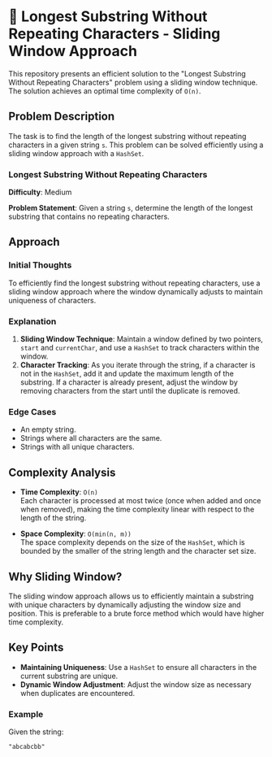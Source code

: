 # 🧩 Longest Substring Without Repeating Characters - Sliding Window Approach

This repository presents an efficient solution to the "Longest Substring Without Repeating Characters" problem using a
sliding window technique. The solution achieves an optimal time complexity of `O(n)`.

## Problem Description

The task is to find the length of the longest substring without repeating characters in a given string `s`. This problem
can be solved efficiently using a sliding window approach with a `HashSet`.

### Longest Substring Without Repeating Characters

**Difficulty**: Medium

**Problem Statement**: Given a string `s`, determine the length of the longest substring that contains no repeating
characters.

## Approach

### Initial Thoughts

To efficiently find the longest substring without repeating characters, use a sliding window approach where the window
dynamically adjusts to maintain uniqueness of characters.

### Explanation

1. **Sliding Window Technique**: Maintain a window defined by two pointers, `start` and `currentChar`, and use a
   `HashSet` to track characters within the window.
2. **Character Tracking**: As you iterate through the string, if a character is not in the `HashSet`, add it and update
   the maximum length of the substring. If a character is already present, adjust the window by removing characters from
   the start until the duplicate is removed.

### Edge Cases

- An empty string.
- Strings where all characters are the same.
- Strings with all unique characters.

## Complexity Analysis

- **Time Complexity**: `O(n)`  
  Each character is processed at most twice (once when added and once when removed), making the time complexity linear
  with respect to the length of the string.

- **Space Complexity**: `O(min(n, m))`  
  The space complexity depends on the size of the `HashSet`, which is bounded by the smaller of the string length and
  the character set size.

## Why Sliding Window?

The sliding window approach allows us to efficiently maintain a substring with unique characters by dynamically
adjusting the window size and position. This is preferable to a brute force method which would have higher time
complexity.

## Key Points

- **Maintaining Uniqueness**: Use a `HashSet` to ensure all characters in the current substring are unique.
- **Dynamic Window Adjustment**: Adjust the window size as necessary when duplicates are encountered.

### Example

Given the string:

```plaintext
"abcabcbb"

